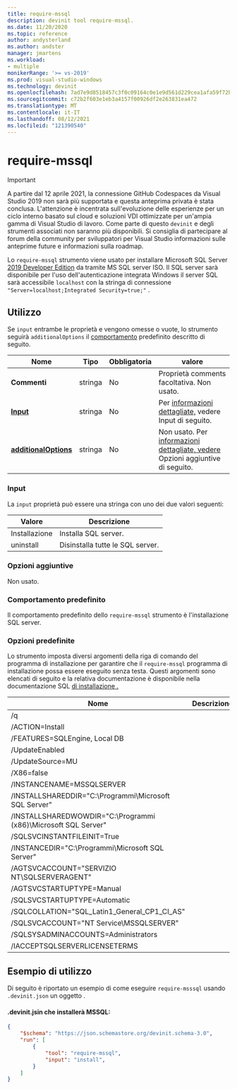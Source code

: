 ```yaml
---
title: require-mssql
description: devinit tool require-mssql.
ms.date: 11/20/2020
ms.topic: reference
author: andysterland
ms.author: andster
manager: jmartens
ms.workload:
- multiple
monikerRange: '>= vs-2019'
ms.prod: visual-studio-windows
ms.technology: devinit
ms.openlocfilehash: 7ad7e9d8518457c3f0c09164c0e1e9d561d229cea1afa59f72b1009a29324784
ms.sourcegitcommit: c72b2f603e1eb3a4157f00926df2e263831ea472
ms.translationtype: MT
ms.contentlocale: it-IT
ms.lasthandoff: 08/12/2021
ms.locfileid: "121390540"
---
```

# <a name="require-mssql"></a>require-mssql

> [!IMPORTANT]
> A partire dal 12 aprile 2021, la connessione GitHub Codespaces da Visual Studio 2019 non sarà più supportata e questa anteprima privata è stata conclusa. L'attenzione è incentrata sull'evoluzione delle esperienze per un ciclo interno basato sul cloud e soluzioni VDI ottimizzate per un'ampia gamma di Visual Studio di lavoro. Come parte di questo `devinit` e degli strumenti associati non saranno più disponibili. Si consiglia di partecipare al forum della community per sviluppatori per Visual Studio informazioni sulle anteprime future e informazioni sulla roadmap.

Lo `require-mssql` strumento viene usato per installare Microsoft SQL Server [2019 Developer Edition](https://www.microsoft.com/sql-server/application-development) da tramite MS SQL server ISO. Il SQL server sarà disponibile per l'uso dell'autenticazione integrata Windows il server SQL sarà accessibile `localhost` con la stringa di connessione `"Server=localhost;Integrated Security=true;"` .

## <a name="usage"></a>Utilizzo

Se `input` entrambe le proprietà e vengono omesse o vuote, lo strumento seguirà `additionalOptions` il [comportamento](#default-behavior) predefinito descritto di seguito.

| Nome                                             | Tipo   | Obbligatoria | valore                                                                                   |
|--------------------------------------------------|--------|----------|-----------------------------------------------------------------------------------------|
| **Commenti**                                     | stringa | No       | Proprietà comments facoltativa. Non usato.                                                   |
| [**Input**](#input)                              | stringa | No       | Per [informazioni dettagliate,](#input) vedere Input di seguito.                                                  |
| [**additionalOptions**](#additional-options)     | stringa | No       | Non usato. Per [informazioni dettagliate, vedere](#additional-options) Opzioni aggiuntive di seguito.              |

### <a name="input"></a>Input

La `input` proprietà può essere una stringa con uno dei due valori seguenti:

| Valore     | Descrizione                              |
|-----------|------------------------------------------|
| Installazione   | Installa SQL server.                     |
| uninstall | Disinstalla tutte le SQL server. |

### <a name="additional-options"></a>Opzioni aggiuntive

Non usato.

### <a name="default-behavior"></a>Comportamento predefinito

Il comportamento predefinito dello `require-mssql` strumento è l'installazione SQL server.

### <a name="built-in-options"></a>Opzioni predefinite

Lo strumento imposta diversi argomenti della riga di comando del programma di installazione per garantire che il `require-mssql` programma di installazione possa essere eseguito senza testa. Questi argomenti sono elencati di seguito e la relativa documentazione è disponibile nella documentazione SQL [di installazione .](/sql/database-engine/install-windows/install-sql-server-from-the-command-prompt?view=sql-server-ver15&preserve-view=true)

| Nome                                                               | Descrizione |
|--------------------------------------------------------------------|-------------|
| /q                                                                 |             |
| /ACTION=Install                                                    |             |
| /FEATURES=SQLEngine, Local DB                                       |             |
| /UpdateEnabled                                                     |             |
| /UpdateSource=MU                                                   |             |
| /X86=false                                                         |             |
| /INSTANCENAME=MSSQLSERVER                                          |             |
| /INSTALLSHAREDDIR="C:\Programmi\Microsoft SQL Server"          |             |
| /INSTALLSHAREDWOWDIR="C:\Programmi (x86)\Microsoft SQL Server" |             |
| /SQLSVCINSTANTFILEINIT=True                                        |             |
| /INSTANCEDIR="C:\Programmi\Microsoft SQL Server"               |             |
| /AGTSVCACCOUNT="SERVIZIO NT\SQLSERVERAGENT"                         |             |
| /AGTSVCSTARTUPTYPE=Manual                                          |             |
| /SQLSVCSTARTUPTYPE=Automatic                                       |             |
| /SQLCOLLATION="SQL_Latin1_General_CP1_CI_AS"                       |             |
| /SQLSVCACCOUNT="NT Service\MSSQLSERVER"                            |             |
| /SQLSYSADMINACCOUNTS=Administrators                                |             |
| /IACCEPTSQLSERVERLICENSETERMS                                      |             |

## <a name="example-usage"></a>Esempio di utilizzo
Di seguito è riportato un esempio di come eseguire `require-msssql` usando `.devinit.json` un oggetto .

#### <a name="devinitjson-that-will-install-mssql"></a>.devinit.jsin che installerà MSSQL:
```json
{
    "$schema": "https://json.schemastore.org/devinit.schema-3.0",
    "run": [
        {
            "tool": "require-mssql",
            "input": "install",
        }
    ]
}
```